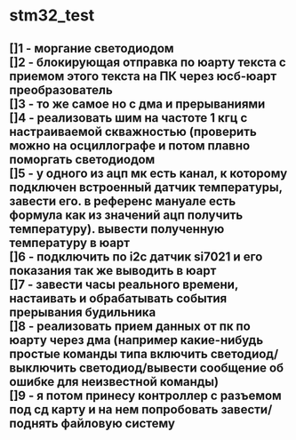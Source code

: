 # stm32_test


[]1 - моргание светодиодом    
[]2 - блокирующая отправка по юарту текста с приемом этого текста на ПК через юсб-юарт преобразователь    
[]3 - то же самое но с дма и прерываниями    
[]4 - реализовать шим на частоте 1 кгц с настраиваемой скважностью (проверить можно на осциллографе и потом плавно поморгать светодиодом    
[]5 - у одного из ацп мк есть канал, к которому подключен встроенный датчик температуры, завести его. в референс мануале есть формула как из значений ацп получить температуру). вывести полученную температуру в юарт    
[]6 - подключить по i2c датчик si7021 и его показания так же выводить в юарт    
[]7 - завести часы реального времени, настаивать и обрабатывать события прерывания будильника    
[]8 - реализовать прием данных от пк по юарту через дма (например какие-нибудь простые команды типа включить светодиод/выключить светодиод/вывести сообщение об ошибке для неизвестной команды)    
[]9 - я потом принесу контроллер с разъемом под сд карту и на нем попробовать завести/поднять файловую систему    
---